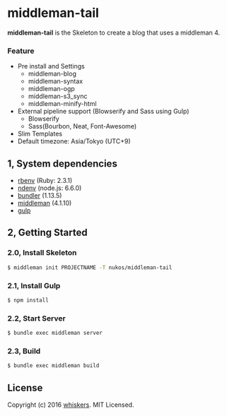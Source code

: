 middleman-tail
=====================================
**middleman-tail** is the Skeleton to create a blog that uses a middleman 4.

### Feature
* Pre install and Settings
  * middleman-blog
  * middleman-syntax
  * middleman-ogp
  * middleman-s3_sync
  * middleman-minify-html
* External pipeline support (Blowserify and Sass using Gulp)
  * Blowserify
  * Sass(Bourbon, Neat, Font-Awesome)
* Slim Templates
* Default timezone: Asia/Tokyo (UTC+9)


1, System dependencies
-------------------
* [rbenv](https://github.com/sstephenson/rbenv) (Ruby: 2.3.1)
* [ndenv](https://github.com/riywo/ndenv) (node.js: 6.6.0)
* [bundler](http://bundler.io/) (1.13.5)
* [middleman](https://middlemanapp.com/jp/) (4.1.10)
* [gulp](https://github.com/gulpjs/gulp)

2, Getting Started
------------

### 2.0, Install Skeleton

``` bash
$ middleman init PROJECTNAME -T nukos/middleman-tail
```

### 2.1, Install Gulp

``` bash
$ npm install
``` 

### 2.2, Start Server

``` bash
$ bundle exec middleman server
```

### 2.3, Build

``` bash
$ bundle exec middleman build
```

License
-------

Copyright (c) 2016 [whiskers]. MIT Licensed.

[whiskers]: http://whiskers.nukos.kitchen/
